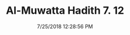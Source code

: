 ---
title        : "Al-Muwatta Hadith 7. 12"
date         : 7/25/2018 12:28:56 PM
draft        : false
type         : "hadith"
layout       : "hadith"
BookCode     : "AMH"
VolumeNumber : "7"
HadithNumber : "12"
categories  :  ["Prayer, Tahajjud - How the Prophet, may Allah Bless Him and Grant Him Peace, Prayed the Witr"]
---